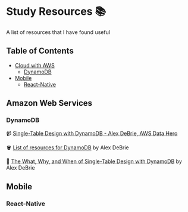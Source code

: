 # Study Resources 📚

A list of resources that I have found useful


## Table of Contents
- [Cloud with AWS](#amazon-web-services)
  - [DynamoDB](#dynamodb)
- [Mobile](#mobile)
  - [React-Native](#react-native)

## Amazon Web Services
### DynamoDB

📹 [Single-Table Design with DynamoDB - Alex DeBrie, AWS Data Hero](https://www.youtube.com/watch?v=BnDKD_Zv0og)

🪣 [List of resources for DynamoDB](https://github.com/alexdebrie/awesome-dynamodb) by Alex DeBrie

📗 [The What, Why, and When of Single-Table Design with DynamoDB](https://www.alexdebrie.com/posts/dynamodb-single-table/#graphql--single-table-design)  by Alex DeBrie

## Mobile 
### React-Native
